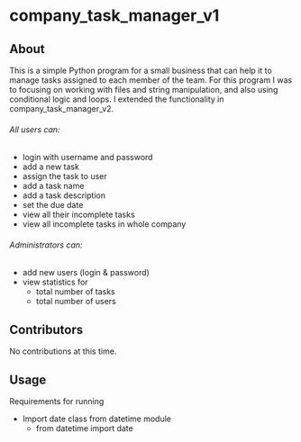 # company_task_manager_v1

## About

This is a simple Python program for a small business that can help it to manage tasks assigned to each member of the team. 
For this program I was to focusing on working with files and string manipulation, and also using conditional logic and loops.
I extended the functionality in company_task_manager_v2.

###### All users can:
* login with username and password
* add a new task
* assign the task to user
* add a task name
* add a task description
* set the due date
* view all their incomplete tasks
* view all incomplete tasks in whole company

###### Administrators can:
* add new users (login & password) 
* view statistics for 
   * total number of tasks
   * total number of users

## Contributors
No contributions at this time.

## Usage
Requirements for running
* Import date class from datetime module
   * from datetime import date
